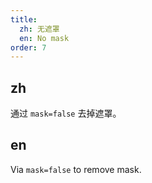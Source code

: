```yaml
---
title:
  zh: 无遮罩
  en: No mask
order: 7
---
```


## zh

通过 `mask=false` 去掉遮罩。

## en

Via `mask=false` to remove mask.

